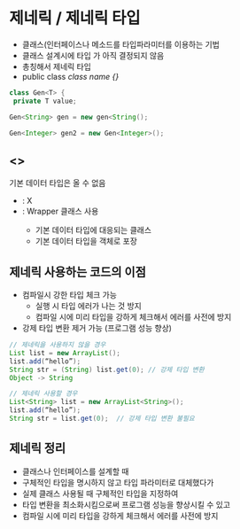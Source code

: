 # 제네릭 / 제네릭 타입

- 클래스(인터페이스나 메소드를 타입파라미터를 이용하는 기법
- 클래스 설계시에 타입 <T>가 아직 결정되지 않음
- 총칭해서 제네릭 타입
- public class *class name<T> {}*

```java
class Gen<T> {
 private T value;
```

```java
Gen<String> gen = new gen<String();
```

```java
Gen<Integer> gen2 = new Gen<Integer>();
```

## <>

기본 데이터 타입은 올 수 없음

- <int> : X
- <Integer> : Wrapper 클래스 사용
    - 기본 데이터 타입에 대응되는 클래스
    - 기본 데이터 타입을 객체로 포장

## 제네릭 사용하는 코드의 이점

- 컴파일시 강한 타입 체크 가능
    - 실행 시 타입 에러가 나는 것 방지
    - 컴파일 시에 미리 타입을 강하게 체크해서 에러를 사전에 방지
- 강제 타입 변환 제거 가능 (프로그램 성능 향상)

```java
// 제네릭을 사용하지 않을 경우
List list = new ArrayList();
list.add(“hello”);
String str = (String) list.get(0); // 강제 타입 변환
Object -> String
```

```java
// 제네릭 사용할 경우
List<String> list = new ArrayList<String>();
list.add(“hello”);
String str = list.get(0);  // 강제 타입 변환 불필요
```

## 제네릭 정리

- 클래스나 인터페이스를 설계할 때
- 구체적인 타입을 명시하지 않고 타입 파라미터로 대체했다가
- 실제 클래스 사용될 때 구체적인 타입을 지정하여
- 타입 변환을 최소화시킴으로써 프로그램 성능을 향상시킬 수 있고
- 컴파일 시에 미리 타입을 강하게 체크해서 에러를 사전에 방지